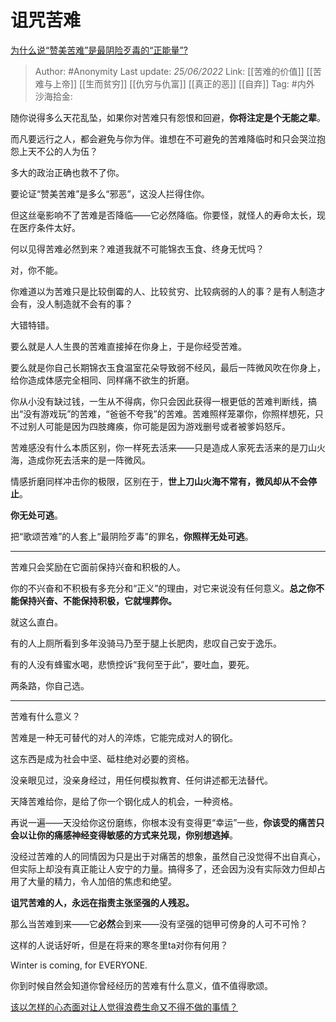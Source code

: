 # 诅咒苦难
[为什么说“赞美苦难”是最阴险歹毒的“正能量”?](https://www.zhihu.com/question/516832110/answer/2533182188)

> Author: #Anonymity
> Last update: *25/06/2022*
> Link: [[苦难的价值]] [[苦难与上帝]] [[生而贫穷]] [[仇穷与仇富]] [[真正的恶]] [[自弃]]
> Tag: #内外
> 沙海拾金:

随你说得多么天花乱坠，如果你对苦难只有怨恨和回避，**你将注定是个无能之辈**。

而凡要远行之人，都会避免与你为伴。谁想在不可避免的苦难降临时和只会哭泣抱怨上天不公的人为伍？

多大的政治正确也救不了你。

要论证“赞美苦难”是多么“邪恶”，这没人拦得住你。

但这丝毫影响不了苦难是否降临——它必然降临。你要怪，就怪人的寿命太长，现在医疗条件太好。

何以见得苦难必然到来？难道我就不可能锦衣玉食、终身无忧吗？

对，你不能。

你难道以为苦难只是比较倒霉的人、比较贫穷、比较病弱的人的事？是有人制造才会有，没人制造就不会有的事？

大错特错。

要么就是人人生畏的苦难直接掉在你身上，于是你经受苦难。

要么就是你自己长期锦衣玉食温室花朵导致弱不经风，最后一阵微风吹在你身上，给你造成体感完全相同、同样痛不欲生的折磨。

你从小没有缺过钱，一生从不得病，你只会因此获得一根更低的苦难判断线，搞出“没有游戏玩”的苦难，“爸爸不夸我”的苦难。苦难照样笼罩你，你照样想死，只不过别人可能是因为四肢瘫痪，你可能是因为游戏删号或者被爹妈怒斥。

苦难感没有什么本质区别，你一样死去活来——只是造成人家死去活来的是刀山火海，造成你死去活来的是一阵微风。

情感折磨同样冲击你的极限，区别在于，**世上刀山火海不常有，微风却从不会停止**。

**你无处可逃**。

把“歌颂苦难”的人套上“最阴险歹毒”的罪名，**你照样无处可逃**。

---

苦难只会奖励在它面前保持兴奋和积极的人。

你的不兴奋和不积极有多充分和“正义”的理由，对它来说没有任何意义。**总之你不能保持兴奋、不能保持积极，它就埋葬你。**

就这么直白。

有的人上厕所看到多年没骑马乃至于腿上长肥肉，悲叹自己安于逸乐。

有的人没有蜂蜜水喝，悲愤控诉“我何至于此”，要吐血，要死。

两条路，你自己选。

---

苦难有什么意义？

苦难是一种无可替代的对人的淬炼，它能完成对人的钢化。

这东西是成为社会中坚、砥柱绝对必要的资格。

没亲眼见过，没亲身经过，用任何模拟教育、任何讲述都无法替代。

天降苦难给你，是给了你一个钢化成人的机会，一种资格。

再说一遍——天没给你这份磨练，你根本没有变得更“幸运”一些，**你该受的痛苦只会以让你的痛感神经变得敏感的方式来兑现，你别想逃掉**。

没经过苦难的人的同情因为只是出于对痛苦的想象，虽然自己没觉得不出自真心，但实际上却没有真正能让人安宁的力量。搞得多了，还会因为没有实际效力但却占用了大量的精力，令人加倍的焦虑和绝望。

**诅咒苦难的人，永远在指责主张坚强的人残忍。**

那么当苦难到来——它**必然**会到来——没有坚强的铠甲可傍身的人可不可怜？

这样的人说话好听，但是在将来的寒冬里ta对你有何用？

Winter is coming, for EVERYONE.

你到时候自然会知道你曾经经历的苦难有什么意义，值不值得歌颂。

[该以怎样的心态面对让人觉得浪费生命又不得不做的事情？](https://www.zhihu.com/question/457093118/answer/1861315517)
